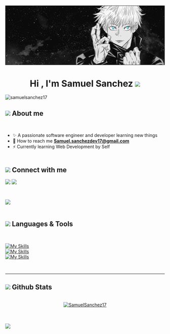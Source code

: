 ![Banner](https://github.com/SamuelSanchez17/SamuelSanchez17/blob/main/gojo.gif?raw=true)

<h1 align="center"><b>Hi , I'm Samuel Sanchez </b><img src="https://media.giphy.com/media/hvRJCLFzcasrR4ia7z/giphy.gif" width="35"></h1>
<!--  -->
<p align="left"> <img src="https://komarev.com/ghpvc/?username=samuelsanchez17&label=Profile%20views&color=0e75b6&style=flat" alt="samuelsanchez17" /> </p>

## <picture><img src = "https://i.giphy.com/media/v1.Y2lkPTc5MGI3NjExYmgxNXA5anQ2amVpcDdlMXFxNWF6bWV6MzYwb3RjZmV2cTk2dDVsYiZlcD12MV9pbnRlcm5hbF9naWZfYnlfaWQmY3Q9Zw/78XCFBGOlS6keY1Bil/giphy.gif" width = 40px></picture> **About me**

<br>

- :sparkles: A passionate software engineer and developer learning new things
- :e-mail: How to reach me <a href="mailto:Samuel.sanchezdev17@gmail.com"><b>Samuel.sanchezdev17@gmail.com</b></a>
- :zap: Currently learning Web Development by Self
<br><br>

## <img src='https://raw.githubusercontent.com/ShahriarShafin/ShahriarShafin/main/Assets/handshake.gif' width ="50"><b> Connect with me </b>
<a href = 'https://www.linkedin.com/in/samuel-sanchez-guzman-98a5a827a'> <img src="https://skillicons.dev/icons?i=linkedin"/></a> 
<a href = 'https://discordapp.com/users/812042976398147695'> <img src="https://skillicons.dev/icons?i=discord"/></a> 

<br>

<img src="https://user-images.githubusercontent.com/73097560/115834477-dbab4500-a447-11eb-908a-139a6edaec5c.gif"><br><br>
## <img src="https://media2.giphy.com/media/QssGEmpkyEOhBCb7e1/giphy.gif?cid=ecf05e47a0n3gi1bfqntqmob8g9aid1oyj2wr3ds3mg700bl&rid=giphy.gif" width ="25"><b> Languages & Tools </b>
<br>

<p align="center">
  
  [![My Skills](https://skillicons.dev/icons?i=c,java,php,py,js,vue,swift,html,css)](https://skillicons.dev)<br>
  [![My Skills](https://skillicons.dev/icons?i=mysql,postgres,mongo)](https://skillicons.dev)<br>
  [![My Skills](https://skillicons.dev/icons?i=gcp,pycharm,git,github,linux,vscode)](https://skillicons.dev)	
  

</p>

<br>

-----

## <img src="https://media.giphy.com/media/iY8CRBdQXODJSCERIr/giphy.gif" width="35"><b> Github Stats </b>
<br>

<div align="center">

<a href="https://https://github.com/SamuelSanchez17/">
  <img src="https://github-readme-stats.vercel.app/api/top-langs?username=SamuelSanchez17&show_icons=true&locale=en&layout=compact&line_height=20&title_color=7A7ADB&icon_color=2234AE&text_color=D3D3D3&bg_color=0,000000,130F40" width="375"  alt="SamuelSanchez17"/>
</a>
</div>


<br>
<br>
<br>

<img src="https://user-images.githubusercontent.com/73097560/115834477-dbab4500-a447-11eb-908a-139a6edaec5c.gif">
